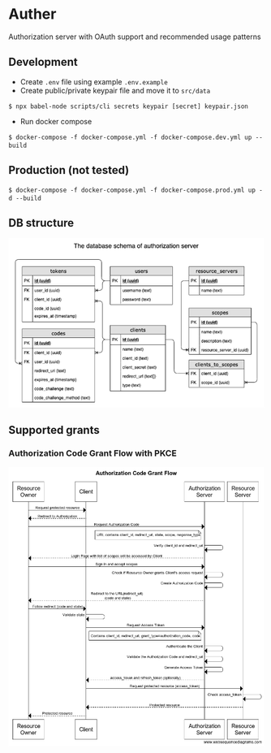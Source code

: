 # Auther

Authorization server with OAuth support and recommended usage patterns

## Development

-  Create `.env` file using example `.env.example`
-  Create public/private keypair file and move it to `src/data`
```
$ npx babel-node scripts/cli secrets keypair [secret] keypair.json
```
- Run docker compose 
```
$ docker-compose -f docker-compose.yml -f docker-compose.dev.yml up --build
```

## Production (not tested)

```
$ docker-compose -f docker-compose.yml -f docker-compose.prod.yml up -d --build
```

## DB structure

![Test Image 1](images/auther-DB-structure.png)

## Supported grants

### Authorization Code Grant Flow with PKCE

![Test Image 1](images/Authorization-Code-Grant-Flow.png)
